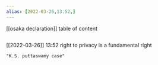 ```yaml
---
alias: [2022-03-26,13:52,]
---
```

[[osaka declaration]]
table of content
```toc
```

[[2022-03-26]] 13:52
right to privacy is a fundamental right
```query
"K.S. puttaswamy case"
```